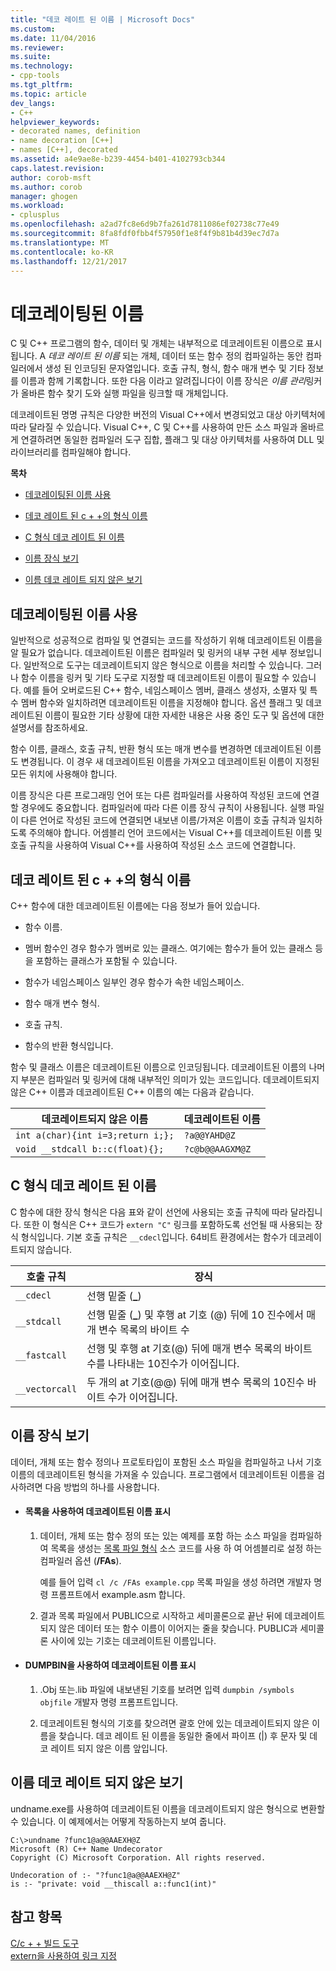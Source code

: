 ```yaml
---
title: "데코 레이트 된 이름 | Microsoft Docs"
ms.custom: 
ms.date: 11/04/2016
ms.reviewer: 
ms.suite: 
ms.technology:
- cpp-tools
ms.tgt_pltfrm: 
ms.topic: article
dev_langs:
- C++
helpviewer_keywords:
- decorated names, definition
- name decoration [C++]
- names [C++], decorated
ms.assetid: a4e9ae8e-b239-4454-b401-4102793cb344
caps.latest.revision: 
author: corob-msft
ms.author: corob
manager: ghogen
ms.workload:
- cplusplus
ms.openlocfilehash: a2ad7fc8e6d9b7fa261d7811086ef02738c77e49
ms.sourcegitcommit: 8fa8fdf0fbb4f57950f1e8f4f9b81b4d39ec7d7a
ms.translationtype: MT
ms.contentlocale: ko-KR
ms.lasthandoff: 12/21/2017
---
```

# <a name="decorated-names"></a>데코레이팅된 이름
C 및 C++ 프로그램의 함수, 데이터 및 개체는 내부적으로 데코레이트된 이름으로 표시됩니다. A *데코 레이트 된 이름* 되는 개체, 데이터 또는 함수 정의 컴파일하는 동안 컴파일러에서 생성 된 인코딩된 문자열입니다. 호출 규칙, 형식, 함수 매개 변수 및 기타 정보를 이름과 함께 기록합니다. 또한 다음 이라고 알려집니다이 이름 장식은 *이름 관리*링커가 올바른 함수 찾기 도와 실행 파일을 링크할 때 개체입니다.  
  
 데코레이트된 명명 규칙은 다양한 버전의 Visual C++에서 변경되었고 대상 아키텍처에 따라 달라질 수 있습니다. Visual C++, C 및 C++를 사용하여 만든 소스 파일과 올바르게 연결하려면 동일한 컴파일러 도구 집합, 플래그 및 대상 아키텍처를 사용하여 DLL 및 라이브러리를 컴파일해야 합니다.  
  
 **목차**  
  
-   [데코레이팅된 이름 사용](#Using)  
  
-   [데코 레이트 된 c + +의 형식 이름](#Format)  
  
-   [C 형식 데코 레이트 된 이름](#FormatC)  
  
-   [이름 장식 보기](#Viewing)  
  
-   [이름 데코 레이트 되지 않은 보기](#Undecorated)  
  
##  <a name="Using"></a>데코레이팅된 이름 사용  
 일반적으로 성공적으로 컴파일 및 연결되는 코드를 작성하기 위해 데코레이트된 이름을 알 필요가 없습니다. 데코레이트된 이름은 컴파일러 및 링커의 내부 구현 세부 정보입니다. 일반적으로 도구는 데코레이트되지 않은 형식으로 이름을 처리할 수 있습니다. 그러나 함수 이름을 링커 및 기타 도구로 지정할 때 데코레이트된 이름이 필요할 수 있습니다. 예를 들어 오버로드된 C++ 함수, 네임스페이스 멤버, 클래스 생성자, 소멸자 및 특수 멤버 함수와 일치하려면 데코레이트된 이름을 지정해야 합니다. 옵션 플래그 및 데코레이트된 이름이 필요한 기타 상황에 대한 자세한 내용은 사용 중인 도구 및 옵션에 대한 설명서를 참조하세요.  
  
 함수 이름, 클래스, 호출 규칙, 반환 형식 또는 매개 변수를 변경하면 데코레이트된 이름도 변경됩니다. 이 경우 새 데코레이트된 이름을 가져오고 데코레이트된 이름이 지정된 모든 위치에 사용해야 합니다.  
  
 이름 장식은 다른 프로그래밍 언어 또는 다른 컴파일러를 사용하여 작성된 코드에 연결할 경우에도 중요합니다. 컴파일러에 따라 다른 이름 장식 규칙이 사용됩니다. 실행 파일이 다른 언어로 작성된 코드에 연결되면 내보낸 이름/가져온 이름이 호출 규칙과 일치하도록 주의해야 합니다. 어셈블리 언어 코드에서는 Visual C++를 데코레이트된 이름 및 호출 규칙을 사용하여 Visual C++를 사용하여 작성된 소스 코드에 연결합니다.  
  
##  <a name="Format"></a>데코 레이트 된 c + +의 형식 이름  
 C++ 함수에 대한 데코레이트된 이름에는 다음 정보가 들어 있습니다.  
  
-   함수 이름.  
  
-   멤버 함수인 경우 함수가 멤버로 있는 클래스. 여기에는 함수가 들어 있는 클래스 등을 포함하는 클래스가 포함될 수 있습니다.  
  
-   함수가 네임스페이스 일부인 경우 함수가 속한 네임스페이스.  
  
-   함수 매개 변수 형식.  
  
-   호출 규칙.  
  
-   함수의 반환 형식입니다.  
  
 함수 및 클래스 이름은 데코레이트된 이름으로 인코딩됩니다. 데코레이트된 이름의 나머지 부분은 컴파일러 및 링커에 대해 내부적인 의미가 있는 코드입니다. 데코레이트되지 않은 C++ 이름과 데코레이트된 C++ 이름의 예는 다음과 같습니다.  
  
|데코레이트되지 않은 이름|데코레이트된 이름|  
|----------------------|--------------------|  
|`int a(char){int i=3;return i;};`|`?a@@YAHD@Z`|  
|`void __stdcall b::c(float){};`|`?c@b@@AAGXM@Z`|  
  
##  <a name="FormatC"></a>C 형식 데코 레이트 된 이름  
 C 함수에 대한 장식 형식은 다음 표와 같이 선언에 사용되는 호출 규칙에 따라 달라집니다. 또한 이 형식은 C++ 코드가 `extern "C"` 링크를 포함하도록 선언될 때 사용되는 장식 형식입니다. 기본 호출 규칙은 `__cdecl`입니다. 64비트 환경에서는 함수가 데코레이트되지 않습니다.  
  
|호출 규칙|장식|  
|------------------------|----------------|  
|`__cdecl`|선행 밑줄 (**_**)|  
|`__stdcall`|선행 밑줄 (**_**) 및 후행 at 기호 (@) 뒤에 10 진수에서 매개 변수 목록의 바이트 수|  
|`__fastcall`|선행 및 후행 at 기호(@) 뒤에 매개 변수 목록의 바이트 수를 나타내는 10진수가 이어집니다.|  
|`__vectorcall`|두 개의 at 기호(@@) 뒤에 매개 변수 목록의 10진수 바이트 수가 이어집니다.|  
  
##  <a name="Viewing"></a>이름 장식 보기  
 데이터, 개체 또는 함수 정의나 프로토타입이 포함된 소스 파일을 컴파일하고 나서 기호 이름의 데코레이트된 형식을 가져올 수 있습니다. 프로그램에서 데코레이트된 이름을 검사하려면 다음 방법의 하나를 사용합니다.  
  
-   #### <a name="to-use-a-listing-to-view-decorated-names"></a>목록을 사용하여 데코레이트된 이름 표시  
  
    1.  데이터, 개체 또는 함수 정의 또는 있는 예제를 포함 하는 소스 파일을 컴파일하여 목록을 생성는 [목록 파일 형식](../../build/reference/fa-fa-listing-file.md) 소스 코드를 사용 하 여 어셈블리로 설정 하는 컴파일러 옵션 (**/FAs**).  
  
         예를 들어 입력 `cl /c /FAs example.cpp` 목록 파일을 생성 하려면 개발자 명령 프롬프트에서 example.asm 합니다.  
  
    2.  결과 목록 파일에서 PUBLIC으로 시작하고 세미콜론으로 끝난 뒤에 데코레이트되지 않은 데이터 또는 함수 이름이 이어지는 줄을 찾습니다. PUBLIC과 세미콜론 사이에 있는 기호는 데코레이트된 이름입니다.  
  
-   #### <a name="to-use-dumpbin-to-view-decorated-names"></a>DUMPBIN을 사용하여 데코레이트된 이름 표시  
  
    1.  .Obj 또는.lib 파일에 내보낸된 기호를 보려면 입력 `dumpbin /symbols` `objfile` 개발자 명령 프롬프트입니다.  
  
    2.  데코레이트된 형식의 기호를 찾으려면 괄호 안에 있는 데코레이트되지 않은 이름을 찾습니다. 데코 레이트 된 이름을 동일한 줄에서 파이프 (&#124;) 후 문자 및 데코 레이트 되지 않은 이름 앞입니다.  
  
##  <a name="Undecorated"></a>이름 데코 레이트 되지 않은 보기  
 undname.exe를 사용하여 데코레이트된 이름을 데코레이트되지 않은 형식으로 변환할 수 있습니다. 이 예제에서는 어떻게 작동하는지 보여 줍니다.  
  
```  
C:\>undname ?func1@a@@AAEXH@Z  
Microsoft (R) C++ Name Undecorator  
Copyright (C) Microsoft Corporation. All rights reserved.  
  
Undecoration of :- "?func1@a@@AAEXH@Z"  
is :- "private: void __thiscall a::func1(int)"  
```  
  
## <a name="see-also"></a>참고 항목  
 [C/c + + 빌드 도구](../../build/reference/c-cpp-build-tools.md)   
 [extern을 사용하여 링크 지정](../../cpp/using-extern-to-specify-linkage.md)